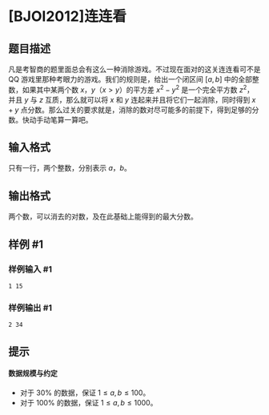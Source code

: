# [BJOI2012]连连看

## 题目描述

凡是考智商的题里面总会有这么一种消除游戏。不过现在面对的这关连连看可不是 QQ 游戏里那种考眼力的游戏。我们的规则是，给出一个闭区间 $[a,b]$ 中的全部整数，如果其中某两个数 $x$，$y$（$x>y$）的平方差 $x^2-y^2$ 是一个完全平方数 $z^2$，并且 $y$ 与 $z$ 互质，那么就可以将 $x$ 和 $y$ 连起来并且将它们一起消除，同时得到 $x+y$ 点分数。那么过关的要求就是，消除的数对尽可能多的前提下，得到足够的分数。快动手动笔算一算吧。

## 输入格式

只有一行，两个整数，分别表示 $a$，$b$。

## 输出格式

两个数，可以消去的对数，及在此基础上能得到的最大分数。


## 样例 #1

### 样例输入 #1
```
1 15
```

### 样例输出 #1

```
2 34
```

## 提示

#### 数据规模与约定

- 对于 $30\%$ 的数据，保证 $1\le a,b\le100$。
- 对于 $100\%$ 的数据，保证 $1\le a,b\le1000$。
